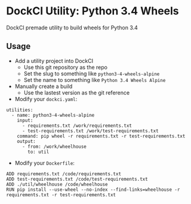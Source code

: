 # DockCI Utility: Python 3.4 Wheels
DockCI premade utility to build wheels for Python 3.4

## Usage
- Add a utility project into DockCI
    - Use this git repository as the repo
    - Set the slug to something like `python3-4-wheels-alpine`
    - Set the name to something like `Python 3.4 Wheels Alpine`
- Manually create a build
    - Use the lastest version as the git reference
- Modify your `dockci.yaml`:
```
utilities:
  - name: python3-4-wheels-alpine
    input:
      - requirements.txt /work/requirements.txt
      - test-requirements.txt /work/test-requirements.txt
    command: pip wheel -r requirements.txt -r test-requirements.txt
    output:
      - from: /work/wheelhouse
        to: util
```
- Modify your `Dockerfile`:
```
ADD requirements.txt /code/requirements.txt
ADD test-requirements.txt /code/test-requirements.txt
ADD ./util/wheelhouse /code/wheelhouse
RUN pip install --use-wheel --no-index --find-links=wheelhouse -r requirements.txt -r test-requirements.txt
```
